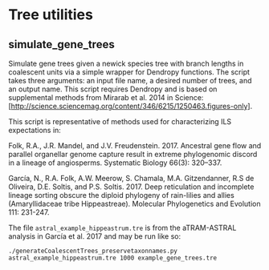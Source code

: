 # Tree utilities

## simulate_gene_trees

Simulate gene trees given a newick species tree with branch lengths in coalescent units via a simple wrapper for Dendropy functions. The script takes three arguments: an input file name, a desired number of trees, and an output name. This script requires Dendropy and is based on supplemental methods from Mirarab et al. 2014 in Science: [http://science.sciencemag.org/content/346/6215/1250463.figures-only].

This script is representative of methods used for characterizing ILS expectations in:

Folk, R.A., J.R. Mandel, and J.V. Freudenstein. 2017. Ancestral gene flow and parallel organellar genome capture result in extreme phylogenomic discord in a lineage of angiosperms. Systematic Biology 66(3): 320–337.

García, N., R.A. Folk, A.W. Meerow, S. Chamala, M.A. Gitzendanner, R.S de Oliveira, D.E. Soltis, and P.S. Soltis. 2017. Deep reticulation and incomplete lineage sorting obscure the diploid phylogeny of rain-lilies and allies (Amaryllidaceae tribe Hippeastreae). Molecular Phylogenetics and Evolution 111: 231-247.

The file `astral_example_hippeastrum.tre` is from the aTRAM-ASTRAL analysis in García et al. 2017 and may be run like so:

```
./generateCoalescentTrees_preservetaxonnames.py astral_example_hippeastrum.tre 1000 example_gene_trees.tre
```
